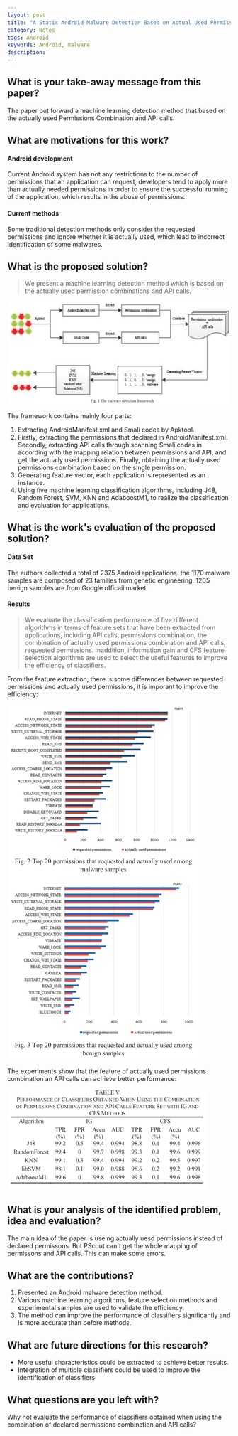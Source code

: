 ```yaml
---
layout: post
title: "A Static Android Malware Detection Based on Actual Used Permissions Combination and API Calls"
category: Notes
tags: Android
keywords: Android, malware
description:
---
```



## What is your take-away message from this paper?
The paper put forward a machine learning detection method that based on the actually used Permissions Combination and API calls.


## What are motivations for this work?
#### Android development
Current Android system has not any restrictions to the number of permissions that an application can request, developers tend to apply more than actually needed permissions in order to ensure the successful running of the application, which results in the abuse of permissions.

#### Current methods
Some traditional detection methods only consider the requested permissions and ignore whether it is actually used, which lead to incorrect identification of some malwares.


## What is the proposed solution?
> We present a machine learning detection method which is based on the actually used permission combinations and API calls.

![](/post_pic/act_framework.png)

The framework contains mainly four parts:
1. Extracting AndroidManifest.xml and Smali codes by Apktool.
2. Firstly, extracting the permissions that declared in AndroidManifest.xml. Secondly, extracting API calls through scanning Smali codes in according with the mapping relation between permissions and API, and get the actually used permissions. Finally, obtaining the actually used permissions combination based on the single permission.
3. Generating feature vector, each application is represented as an instance.
4. Using five machine learning classification algorithms, including J48, Random Forest, SVM, KNN and AdaboostM1, to realize the classification and evaluation for applications.


## What is the work's evaluation of the proposed solution?
#### Data Set
The authors collected a total of 2375 Android applications. the 1170 malware samples are composed of 23 families from genetic engineering. 1205 benign samples are from Google officail market.

#### Results
>We evaluate the classification performance of five different algorithms in terms of feature sets that have been extracted from applications, including API calls, permissions combination, the combination of actually used permissions combination and API calls, requested permissions. Inaddition, information gain and CFS feature selection algorithms are used to select the useful features to improve the efficiency of classifiers.

From the feature extraction, there is some differences between requested permissions and actually used permissions, it is imporant to improve the efficiency:

![](/post_pic/act_different.png)

The experiments show that the feature of actually used permissions combination an API calls can achieve better performance:

![](/post_pic/act_result.png)


## What is your analysis of the identified problem, idea and evaluation?
The main idea of the paper is useing actually uesd permissions instead of declared permissons. But PScout can't get the whole mapping of permissons and API calls. This can make some errors.


## What are the contributions?
1. Presented an Android malware detection method.
2. Various machine learning algorithms, feature selection methods and experimental samples are used to validate the efficiency.
3. The method can improve the performance of classifiers significantly and is more accurate than before methods.


## What are future directions for this research?
- More useful characteristics could be extracted to achieve better results.
- Integration of multiple classifiers could be used to improve the identification of classifiers.


## What questions are you left with?
Why not evaluate the performance of classifiers obtained when using the combination of declared permissions combination and API calls?
